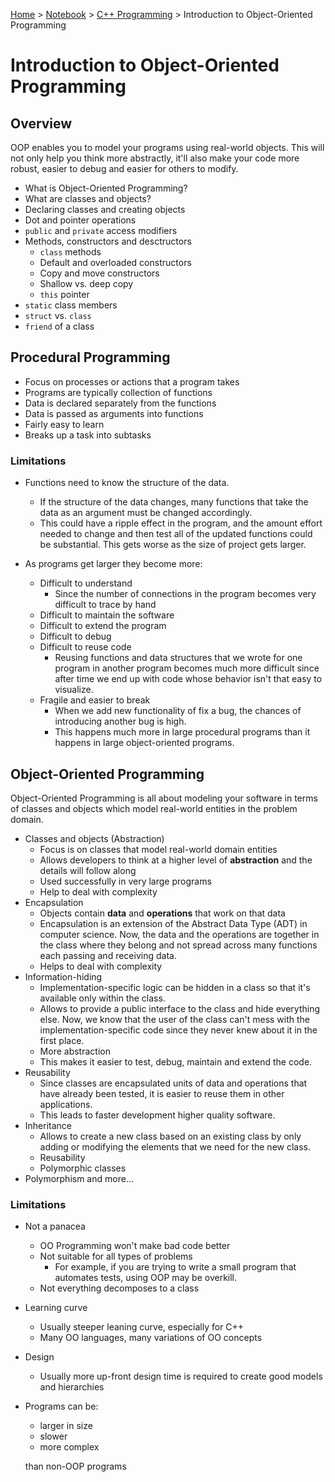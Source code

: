 <a href="../../">Home</a> > <a href="../notebook">Notebook</a> > <a href="./">C++ Programming</a> > Introduction to Object-Oriented Programming

# Introduction to Object-Oriented Programming



## Overview

OOP enables you to model your programs using real-world objects. This will not only help you think more abstractly, it'll also make your code more robust, easier to debug and easier for others to modify.

* What is Object-Oriented Programming?
* What are classes and objects?
* Declaring classes and creating objects
* Dot and pointer operations
* `public` and `private` access modifiers
* Methods, constructors and desctructors
  * `class` methods
  * Default and overloaded constructors
  * Copy and move constructors
  * Shallow vs. deep copy
  * `this` pointer
* `static` class members
* `struct` vs. `class`
* `friend` of a class



## Procedural Programming

* Focus on processes or actions that a program takes
* Programs are typically collection of functions
* Data is declared separately from the functions
* Data is passed as arguments into functions
* Fairly easy to learn
* Breaks up a task into subtasks

### Limitations

* Functions need to know the structure of the data.
  * If the structure of the data changes, many functions that take the data as an argument must be changed accordingly.
  * This could have a ripple effect in the program, and the amount effort needed to change and then test all of the updated functions could be substantial. This gets worse as the size of project gets larger.
  
* As programs get larger they become more:
  * Difficult to understand 
    * Since the number of connections in the program becomes very difficult to trace by hand
  * Difficult to maintain the software
  * Difficult to extend the program
  * Difficult to debug
  * Difficult to reuse code
    * Reusing functions and data structures that we wrote for one program in another program becomes much more difficult since after time we end up with code whose behavior isn't that easy to visualize.
  * Fragile and easier to break
    * When we add new functionality of fix a bug, the chances of introducing another bug is high.
    * This happens much more in large procedural programs than it happens in large object-oriented programs.



## Object-Oriented Programming

Object-Oriented Programming is all about modeling your software in terms of classes and objects which model real-world entities in the problem domain.

* Classes and objects (Abstraction)
  * Focus is on classes that model real-world domain entities
  * Allows developers to think at a higher level of **abstraction** and the details will follow along
  * Used successfully in very large programs
  * Help to deal with complexity
* Encapsulation
  * Objects contain **data** and **operations** that work on that data
  * Encapsulation is an extension of the Abstract Data Type (ADT) in computer science. Now, the data and the operations are together in the class where they belong and not spread across many functions each passing and receiving data.
  * Helps to deal with complexity
* Information-hiding
  * Implementation-specific logic can be hidden in a class so that it's available only within the class.
  * Allows to provide a public interface to the class and hide everything else. Now, we know that the user of the class can't mess with the implementation-specific code since they never knew about it in the first place.
  * More abstraction
  * This makes it easier to test, debug, maintain and extend the code.
* Reusability
  * Since classes are encapsulated units of data and operations that have already been tested, it is easier to reuse them in other applications.
  * This leads to faster development higher quality software.
* Inheritance
  * Allows to create a new class based on an existing class by only adding or modifying the elements that we need for the new class.
  * Reusability
  * Polymorphic classes
* Polymorphism and more...

### Limitations

* Not a panacea
  * OO Programming won't make bad code better
  * Not suitable for all types of problems
    * For example, if you are trying to write a small program that automates tests, using OOP may be overkill.
  * Not everything decomposes to a class
* Learning curve
  * Usually steeper leaning curve, especially for C++
  * Many OO languages, many variations of OO concepts
* Design
  * Usually more up-front design time is required to create good models and hierarchies
* Programs can be:
  * larger in size
  * slower
  * more complex
  
  than non-OOP programs

